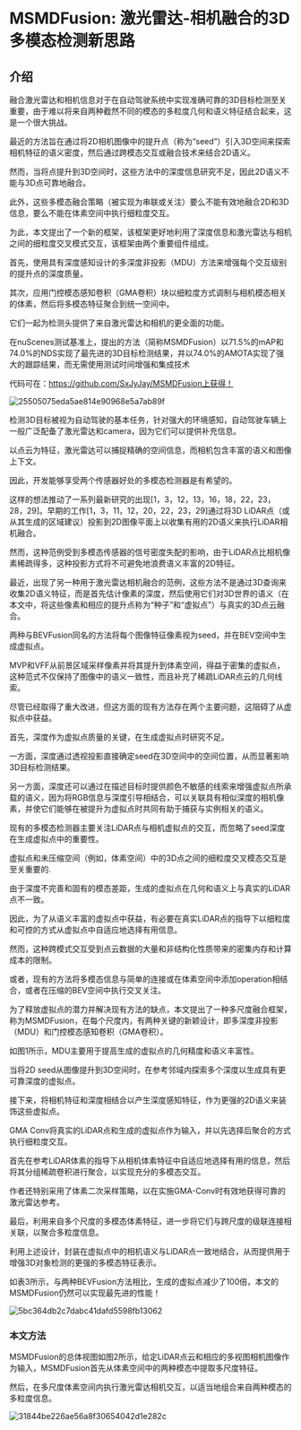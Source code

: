 # MSMDFusion: 激光雷达-相机融合的3D多模态检测新思路
## 介绍
融合激光雷达和相机信息对于在自动驾驶系统中实现准确可靠的3D目标检测至关重要，由于难以将来自两种截然不同的模态的多粒度几何和语义特征结合起来，这是一个很大挑战。

最近的方法旨在通过将2D相机图像中的提升点（称为“seed”）引入3D空间来探索相机特征的语义密度，然后通过跨模态交互或融合技术来结合2D语义。

然而，当将点提升到3D空间时，这些方法中的深度信息研究不足，因此2D语义不能与3D点可靠地融合。

此外，这些多模态融合策略（被实现为串联或关注）要么不能有效地融合2D和3D信息，要么不能在体素空间中执行细粒度交互。

为此，本文提出了一个新的框架，该框架更好地利用了深度信息和激光雷达与相机之间的细粒度交叉模式交互，该框架由两个重要组件组成。

首先，使用具有深度感知设计的多深度非投影（MDU）方法来增强每个交互级别的提升点的深度质量。

其次，应用门控模态感知卷积（GMA卷积）块以细粒度方式调制与相机模态相关的体素，然后将多模态特征聚合到统一空间中。

它们一起为检测头提供了来自激光雷达和相机的更全面的功能。

在nuScenes测试基准上，提出的方法（简称MSMDFusion）以71.5%的mAP和74.0%的NDS实现了最先进的3D目标检测结果，并以74.0%的AMOTA实现了强大的跟踪结果，而无需使用测试时间增强和集成技术

代码可在：https://github.com/SxJyJay/MSMDFusion上获得！

![25505075eda5ae814e90968e5a7ab89f](https://user-images.githubusercontent.com/48575896/227919867-baf04538-de86-4820-8841-f552fefa0862.png)

检测3D目标被视为自动驾驶的基本任务，针对强大的环境感知，自动驾驶车辆上一般广泛配备了激光雷达和camera，因为它们可以提供补充信息。

以点云为特征，激光雷达可以捕捉精确的空间信息，而相机包含丰富的语义和图像上下文。

因此，开发能够享受两个传感器好处的多模态检测器是有希望的。

这样的想法推动了一系列最新研究的出现[1，3，12，13，16，18，22，23，28，29]。早期的工作[1，3，11，12，20，22，23，29]通过将3D LiDAR点（或从其生成的区域建议）投影到2D图像平面上以收集有用的2D语义来执行LiDAR相机融合。

然而，这种范例受到多模态传感器的信号密度失配的影响，由于LiDAR点比相机像素稀疏得多，这种投影方式将不可避免地浪费语义丰富的2D特征。

最近，出现了另一种用于激光雷达相机融合的范例，这些方法不是通过3D查询来收集2D语义特征，而是首先估计像素的深度，然后使用它们对3D世界的语义（在本文中，将这些像素和相应的提升点称为“种子”和“虚拟点”）与真实的3D点云融合。

两种与BEVFusion同名的方法将每个图像特征像素视为seed，并在BEV空间中生成虚拟点。

MVP和VFF从前景区域采样像素并将其提升到体素空间，得益于密集的虚拟点，这种范式不仅保持了图像中的语义一致性，而且补充了稀疏LiDAR点云的几何线索。

尽管已经取得了重大改进，但这方面的现有方法存在两个主要问题，这阻碍了从虚拟点中获益。

首先，深度作为虚拟点质量的关键，在生成虚拟点时研究不足。

一方面，深度通过透视投影直接确定seed在3D空间中的空间位置，从而显著影响3D目标检测结果。

另一方面，深度还可以通过在描述目标时提供颜色不敏感的线索来增强虚拟点所承载的语义，因为将RGB信息与深度引导相结合，可以关联具有相似深度的相机像素，并使它们能够在被提升为虚拟点时共同有助于捕获与实例相关的语义。

现有的多模态检测器主要关注LiDAR点与相机虚拟点的交互，而忽略了seed深度在生成虚拟点中的重要性。

虚拟点和未压缩空间（例如，体素空间）中的3D点之间的细粒度交叉模态交互是至关重要的.

由于深度不完善和固有的模态差距，生成的虚拟点在几何和语义上与真实的LiDAR点不一致。

因此，为了从语义丰富的虚拟点中获益，有必要在真实LiDAR点的指导下以细粒度和可控的方式从虚拟点中自适应地选择有用信息。

然而，这种跨模式交互受到点云数据的大量和非结构化性质带来的密集内存和计算成本的限制。

或者，现有的方法将多模态信息与简单的连接或在体素空间中添加operation相结合，或者在压缩的BEV空间中执行交叉关注。

为了释放虚拟点的潜力并解决现有方法的缺点，本文提出了一种多尺度融合框架，称为MSMDFusion，在每个尺度内，有两种关键的新颖设计，即多深度非投影（MDU）和门控模态感知卷积（GMA卷积）。

如图1所示，MDU主要用于提高生成的虚拟点的几何精度和语义丰富性。

当将2D seed从图像提升到3D空间时，在参考邻域内探索多个深度以生成具有更可靠深度的虚拟点。

接下来，将相机特征和深度相结合以产生深度感知特征，作为更强的2D语义来装饰这些虚拟点。

GMA Conv将真实的LiDAR点和生成的虚拟点作为输入，并以先选择后聚合的方式执行细粒度交互。

首先在参考LiDAR体素的指导下从相机体素特征中自适应地选择有用的信息，然后将其分组稀疏卷积进行聚合，以实现充分的多模态交互。

作者还特别采用了体素二次采样策略，以在实施GMA-Conv时有效地获得可靠的激光雷达参考。

最后，利用来自多个尺度的多模态体素特征，进一步将它们与跨尺度的级联连接相关联，以聚合多粒度信息。

利用上述设计，封装在虚拟点中的相机语义与LiDAR点一致地结合，从而提供用于增强3D对象检测的更强的多模态特征表示。

如表3所示，与两种BEVFusion方法相比，生成的虚拟点减少了100倍，本文的MSMDFusion仍然可以实现最先进的性能！

![5bc364db2c7dabc41dafd5598fb13062](https://user-images.githubusercontent.com/48575896/227925388-182454eb-f117-42e7-8cf9-abbf8eb5f9a0.png)

### 本文方法
MSMDFusion的总体视图如图2所示，给定LiDAR点云和相应的多视图相机图像作为输入，MSMDFusion首先从体素空间中的两种模态中提取多尺度特征。

然后，在多尺度体素空间内执行激光雷达相机交互，以适当地组合来自两种模态的多粒度信息。



![31844be226ae56a8f30654042d1e282c](https://user-images.githubusercontent.com/48575896/228201468-4b58f4b2-ad75-4d1b-827f-11f477c5d5a1.png)
